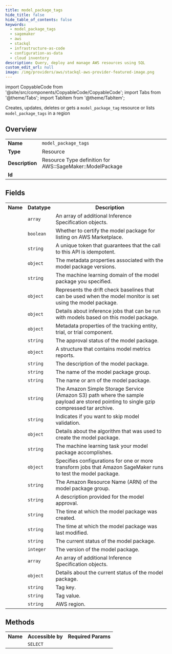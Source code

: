 ```yaml
---
title: model_package_tags
hide_title: false
hide_table_of_contents: false
keywords:
  - model_package_tags
  - sagemaker
  - aws
  - stackql
  - infrastructure-as-code
  - configuration-as-data
  - cloud inventory
description: Query, deploy and manage AWS resources using SQL
custom_edit_url: null
image: /img/providers/aws/stackql-aws-provider-featured-image.png
---
```


import CopyableCode from '@site/src/components/CopyableCode/CopyableCode';
import Tabs from '@theme/Tabs';
import TabItem from '@theme/TabItem';

Creates, updates, deletes or gets a <code>model_package_tag</code> resource or lists <code>model_package_tags</code> in a region

## Overview
<table><tbody>
<tr><td><b>Name</b></td><td><code>model_package_tags</code></td></tr>
<tr><td><b>Type</b></td><td>Resource</td></tr>
<tr><td><b>Description</b></td><td>Resource Type definition for AWS::SageMaker::ModelPackage</td></tr>
<tr><td><b>Id</b></td><td><CopyableCode code="aws.sagemaker.model_package_tags" /></td></tr>
</tbody></table>

## Fields
<table><tbody><tr><th>Name</th><th>Datatype</th><th>Description</th></tr><tr><td><CopyableCode code="additional_inference_specifications" /></td><td><code>array</code></td><td>An array of additional Inference Specification objects.</td></tr>
<tr><td><CopyableCode code="certify_for_marketplace" /></td><td><code>boolean</code></td><td>Whether to certify the model package for listing on AWS Marketplace.</td></tr>
<tr><td><CopyableCode code="client_token" /></td><td><code>string</code></td><td>A unique token that guarantees that the call to this API is idempotent.</td></tr>
<tr><td><CopyableCode code="customer_metadata_properties" /></td><td><code>object</code></td><td>The metadata properties associated with the model package versions.</td></tr>
<tr><td><CopyableCode code="domain" /></td><td><code>string</code></td><td>The machine learning domain of the model package you specified.</td></tr>
<tr><td><CopyableCode code="drift_check_baselines" /></td><td><code>object</code></td><td>Represents the drift check baselines that can be used when the model monitor is set using the model package.</td></tr>
<tr><td><CopyableCode code="inference_specification" /></td><td><code>object</code></td><td>Details about inference jobs that can be run with models based on this model package.</td></tr>
<tr><td><CopyableCode code="metadata_properties" /></td><td><code>object</code></td><td>Metadata properties of the tracking entity, trial, or trial component.</td></tr>
<tr><td><CopyableCode code="model_approval_status" /></td><td><code>string</code></td><td>The approval status of the model package.</td></tr>
<tr><td><CopyableCode code="model_metrics" /></td><td><code>object</code></td><td>A structure that contains model metrics reports.</td></tr>
<tr><td><CopyableCode code="model_package_description" /></td><td><code>string</code></td><td>The description of the model package.</td></tr>
<tr><td><CopyableCode code="model_package_group_name" /></td><td><code>string</code></td><td>The name of the model package group.</td></tr>
<tr><td><CopyableCode code="model_package_name" /></td><td><code>string</code></td><td>The name or arn of the model package.</td></tr>
<tr><td><CopyableCode code="sample_payload_url" /></td><td><code>string</code></td><td>The Amazon Simple Storage Service (Amazon S3) path where the sample payload are stored pointing to single gzip compressed tar archive.</td></tr>
<tr><td><CopyableCode code="skip_model_validation" /></td><td><code>string</code></td><td>Indicates if you want to skip model validation.</td></tr>
<tr><td><CopyableCode code="source_algorithm_specification" /></td><td><code>object</code></td><td>Details about the algorithm that was used to create the model package.</td></tr>
<tr><td><CopyableCode code="task" /></td><td><code>string</code></td><td>The machine learning task your model package accomplishes.</td></tr>
<tr><td><CopyableCode code="validation_specification" /></td><td><code>object</code></td><td>Specifies configurations for one or more transform jobs that Amazon SageMaker runs to test the model package.</td></tr>
<tr><td><CopyableCode code="model_package_arn" /></td><td><code>string</code></td><td>The Amazon Resource Name (ARN) of the model package group.</td></tr>
<tr><td><CopyableCode code="approval_description" /></td><td><code>string</code></td><td>A description provided for the model approval.</td></tr>
<tr><td><CopyableCode code="creation_time" /></td><td><code>string</code></td><td>The time at which the model package was created.</td></tr>
<tr><td><CopyableCode code="last_modified_time" /></td><td><code>string</code></td><td>The time at which the model package was last modified.</td></tr>
<tr><td><CopyableCode code="model_package_status" /></td><td><code>string</code></td><td>The current status of the model package.</td></tr>
<tr><td><CopyableCode code="model_package_version" /></td><td><code>integer</code></td><td>The version of the model package.</td></tr>
<tr><td><CopyableCode code="additional_inference_specifications_to_add" /></td><td><code>array</code></td><td>An array of additional Inference Specification objects.</td></tr>
<tr><td><CopyableCode code="model_package_status_details" /></td><td><code>object</code></td><td>Details about the current status of the model package.</td></tr>
<tr><td><CopyableCode code="tag_key" /></td><td><code>string</code></td><td>Tag key.</td></tr>
<tr><td><CopyableCode code="tag_value" /></td><td><code>string</code></td><td>Tag value.</td></tr>
<tr><td><CopyableCode code="region" /></td><td><code>string</code></td><td>AWS region.</td></tr>
</tbody></table>

## Methods

<table><tbody>
  <tr>
    <th>Name</th>
    <th>Accessible by</th>
    <th>Required Params</th>
  </tr>
  <tr>
    <td><CopyableCode code="view" /></td>
    <td><code>SELECT</code></td>
    <td><CopyableCode code="region" /></td>
  </tr>
</tbody></table>








